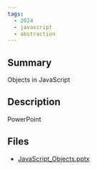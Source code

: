 ```yaml
---
tags:
  - 2024
  - javascript
  - abstraction
---
```


## Summary

Objects in JavaScript

## Description

PowerPoint

## Files

*   [JavaScript\_Objects.pptx](https://www.russellgordon.ca/acse/cemc-cse-resources/resources/Muhammad_Khurram/JavaScript_Objects.pptx)
